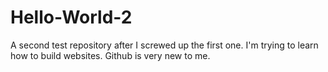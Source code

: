 # Hello-World-2
A second test repository after I screwed up the first one.
I'm trying to learn how to build websites. Github is very new to me.
